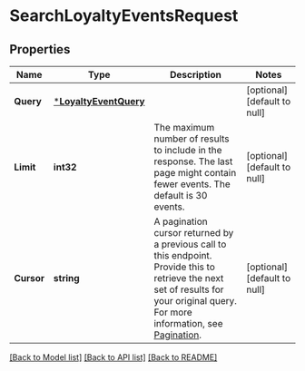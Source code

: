 # SearchLoyaltyEventsRequest

## Properties
Name | Type | Description | Notes
------------ | ------------- | ------------- | -------------
**Query** | [***LoyaltyEventQuery**](LoyaltyEventQuery.md) |  | [optional] [default to null]
**Limit** | **int32** | The maximum number of results to include in the response.  The last page might contain fewer events.  The default is 30 events. | [optional] [default to null]
**Cursor** | **string** | A pagination cursor returned by a previous call to this endpoint. Provide this to retrieve the next set of results for your original query. For more information, see [Pagination](https://developer.squareup.com/docs/docs/basics/api101/pagination). | [optional] [default to null]

[[Back to Model list]](../README.md#documentation-for-models) [[Back to API list]](../README.md#documentation-for-api-endpoints) [[Back to README]](../README.md)

